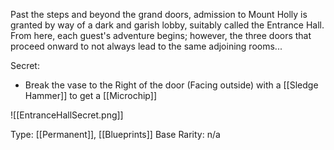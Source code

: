 Past the steps and beyond the grand doors, admission to Mount Holly is granted by way of a dark and garish lobby, suitably called the Entrance Hall. From here, each guest's adventure begins; however, the three doors that proceed onward to not always lead to the same adjoining rooms...

Secret:
- Break the vase to the Right of the door (Facing outside) with a [[Sledge Hammer]] to get a [[Microchip]]

![[EntranceHallSecret.png]]

Type: [[Permanent]], [[Blueprints]]
Base Rarity: n/a